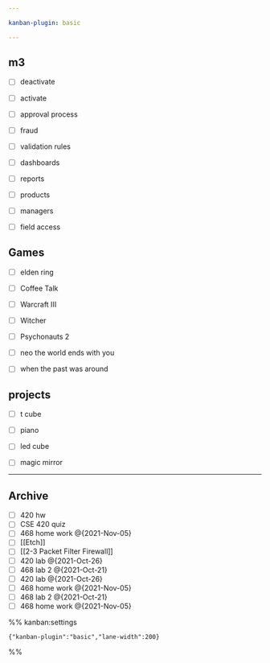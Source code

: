 ```yaml
---

kanban-plugin: basic

---
```


## m3

- [ ] deactivate
- [ ] activate
- [ ] approval process
- [ ] fraud
- [ ] validation rules
- [ ] dashboards
- [ ] reports
- [ ] products
- [ ] managers
- [ ] field access


## Games

- [ ] elden ring
- [ ] Coffee Talk
- [ ] Warcraft III
- [ ] Witcher
- [ ] Psychonauts 2
- [ ] neo the world ends with you
- [ ] when the past was around


## projects

- [ ] t cube
- [ ] piano
- [ ] led cube
- [ ] magic mirror


***

## Archive

- [ ] 420 hw
- [ ] CSE 420 quiz
- [ ] 468 home work @{2021-Nov-05}
- [ ] [[Etch]]
- [ ] [[2-3 Packet Filter Firewall]]
- [ ] 420 lab @{2021-Oct-26}
- [ ] 468 lab 2 @{2021-Oct-21}
- [ ] 420 lab @{2021-Oct-26}
- [ ] 468 home work @{2021-Nov-05}
- [ ] 468 lab 2 @{2021-Oct-21}
- [ ] 468 home work @{2021-Nov-05}

%% kanban:settings
```
{"kanban-plugin":"basic","lane-width":200}
```
%%